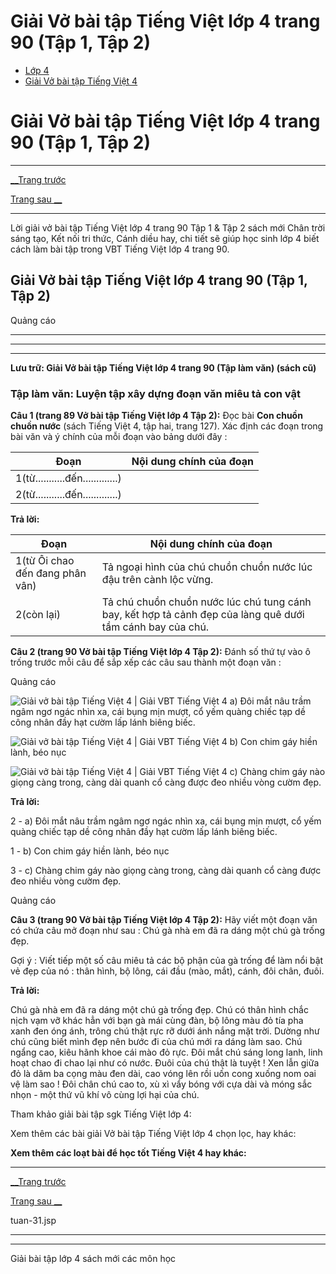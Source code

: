 # Giải Vở bài tập Tiếng Việt lớp 4 trang 90 (Tập 1, Tập 2)

  * [Lớp 4](https://vietjack.com/series/lop-4.jsp)
  * [Giải Vở bài tập Tiếng Việt 4](https://vietjack.com/giai-vo-bai-tap-tieng-viet-4/index.jsp)



# Giải Vở bài tập Tiếng Việt lớp 4 trang 90 (Tập 1, Tập 2)

* * *

[__Trang trước](https://vietjack.com/giai-vo-bai-tap-tieng-viet-4/tuan-31.jsp)

[Trang sau __](https://vietjack.com/giai-vo-bai-tap-tieng-viet-4/tuan-31.jsp)

* * *

Lời giải vở bài tập Tiếng Việt lớp 4 trang 90 Tập 1 & Tập 2 sách mới Chân trời sáng tạo, Kết nối tri thức, Cánh diều hay, chi tiết sẽ giúp học sinh lớp 4 biết cách làm bài tập trong VBT Tiếng Việt lớp 4 trang 90.

## Giải Vở bài tập Tiếng Việt lớp 4 trang 90 (Tập 1, Tập 2)

Quảng cáo

* * *

* * *

* * *

**Lưu trữ: Giải Vở bài tập Tiếng Việt lớp 4 trang 90 (Tập làm văn) (sách cũ)**

### **Tập làm văn: Luyện tập xây dựng đoạn văn miêu tả con vật**

**Câu 1 (trang 89 Vở bài tập Tiếng Việt lớp 4 Tập 2):** Đọc bài **Con chuồn chuồn nước** (sách Tiếng Việt 4, tập hai, trang 127). Xác định các đoạn trong bài văn và ý chính của mỗi đoạn vào bảng dưới đây :

Đoạn|  Nội dung chính của đoạn  
---|---  
1(từ...........đến.............) |   
2(từ...........đến.............) |   
  
**Trả lời:**

Đoạn|  Nội dung chính của đoạn  
---|---  
1(từ Ôi chao đến đang phân vân) | Tả ngoại hình của chú chuồn chuồn nước lúc đậu trên cành lộc vừng.   
2(còn lại) |  Tả chú chuồn chuồn nước lúc chú tung cánh bay, kết hợp tả cảnh đẹp của làng quê dưới tầm cánh bay của chú.  
  
**Câu 2 (trang 90 Vở bài tập Tiếng Việt lớp 4 Tập 2):** Đánh số thứ tự vào ô trống trước mỗi câu để sắp xếp các câu sau thành một đoạn văn :

Quảng cáo

![Giải vở bài tập Tiếng Việt 4 | Giải VBT Tiếng Việt 4](https://vietjack.com/giai-vo-bai-tap-tieng-viet-4/images/tap-lam-van-tuan-1-trang-5-6-vbt-tieng-viet-4-tap-1.PNG) a) Đôi mắt nâu trầm ngâm ngơ ngác nhìn xa, cái bụng mịn mượt, cổ yếm quàng chiếc tạp dề công nhân đầy hạt cườm lấp lánh biêng biếc.

![Giải vở bài tập Tiếng Việt 4 | Giải VBT Tiếng Việt 4](https://vietjack.com/giai-vo-bai-tap-tieng-viet-4/images/tap-lam-van-tuan-1-trang-5-6-vbt-tieng-viet-4-tap-1.PNG) b) Con chim gáy hiền lành, béo nục

![Giải vở bài tập Tiếng Việt 4 | Giải VBT Tiếng Việt 4](https://vietjack.com/giai-vo-bai-tap-tieng-viet-4/images/tap-lam-van-tuan-1-trang-5-6-vbt-tieng-viet-4-tap-1.PNG) c) Chàng chim gáy nào giọng càng trong, càng dài quanh cổ càng được đeo nhiều vòng cườm đẹp.

**Trả lời:**

2 - a) Đôi mắt nâu trầm ngâm ngơ ngác nhìn xa, cái bụng mịn mượt, cổ yếm quàng chiếc tạp dề công nhân đầy hạt cườm lấp lánh biêng biếc.

1 - b) Con chim gáy hiền lành, béo nục

3 - c) Chàng chim gáy nào giọng càng trong, càng dài quanh cổ càng được đeo nhiều vòng cườm đẹp.

Quảng cáo

**Câu 3 (trang 90 Vở bài tập Tiếng Việt lớp 4 Tập 2):** Hãy viết một đoạn văn có chứa câu mở đoạn như sau : Chú gà nhà em đã ra dáng một chú gà trống đẹp.

Gợi ý : Viết tiếp một số câu miêu tả các bộ phận của gà trống để làm nổi bật vẻ đẹp của nó : thân hình, bộ lông, cái đầu (mào, mắt), cánh, đôi chân, đuôi. 

**Trả lời:**

Chú gà nhà em đã ra dáng một chú gà trống đẹp. Chú có thân hình chắc nịch vạm vỡ khác hẳn với bạn gà mái cùng đàn, bộ lông màu đỏ tía pha xanh đen óng ánh, trông chú thật rực rỡ dưới ánh nắng mặt trời. Dường như chú cũng biết mình đẹp nên bước đi của chú mới ra dáng làm sao. Chú ngẩng cao, kiêu hãnh khoe cái mào đỏ rực. Đôi mắt chú sáng long lanh, linh hoạt chao đi chao lại như có nước. Đuôi của chú thật là tuyệt ! Xen lẫn giữa đỏ là dăm ba cọng màu đen dài, cao vóng lên rồi uốn cong xuống nom oai vệ làm sao ! Đôi chân chú cao to, xù xì vẩy bóng với cựa dài và móng sắc nhọn - một thứ vũ khí vô cùng lợi hại của chú.

Tham khảo giải bài tập sgk Tiếng Việt lớp 4:

Xem thêm các bài giải Vở bài tập Tiếng Việt lớp 4 chọn lọc, hay khác:

**Xem thêm các loạt bài để học tốt Tiếng Việt 4 hay khác:**

* * *

[__Trang trước](https://vietjack.com/giai-vo-bai-tap-tieng-viet-4/tuan-31.jsp)

[Trang sau __](https://vietjack.com/giai-vo-bai-tap-tieng-viet-4/tuan-31.jsp)

tuan-31.jsp

* * *

* * *

Giải bài tập lớp 4 sách mới các môn học
